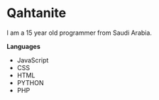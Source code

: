 # Qahtanite
I am a 15 year old programmer from Saudi Arabia.

**Languages**
- JavaScript
- CSS
- HTML
- PYTHON
- PHP

<!---
Qahtanite/Qahtanite is a ✨ special ✨ repository because its `README.md` (this file) appears on your GitHub profile.
You can click the Preview link to take a look at your changes.
--->

